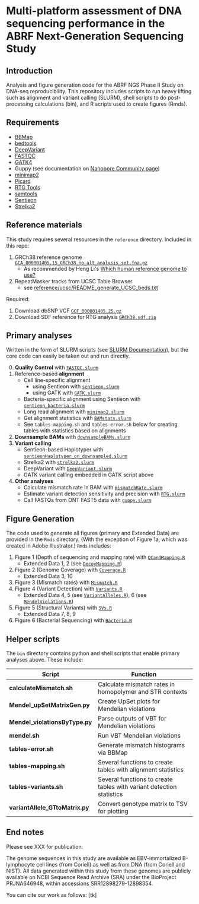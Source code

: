 # Multi-platform assessment of DNA sequencing performance in the ABRF Next-Generation Sequencing Study


## Introduction 
Analysis and figure generation code for the ABRF NGS Phase II Study on DNA-seq reproducibility. This repository includes scripts to run heavy lifting such as alignment and variant calling (SLURM), shell scripts to do post-processing calculations (bin), and R scripts used to create figures (Rmds).

## Requirements

* [BBMap](https://jgi.doe.gov/data-and-tools/bbtools/bb-tools-user-guide/bbmap-guide/)
* [bedtools](https://bedtools.readthedocs.io/en/latest/index.html)
* [DeepVariant](https://github.com/google/deepvariant/blob/r1.1/docs/deepvariant-quick-start.md)
* [FASTQC](https://www.bioinformatics.babraham.ac.uk/projects/fastqc/)
* [GATK4](https://gatk.broadinstitute.org/hc/en-us/articles/360036194592-Getting-started-with-GATK4)
* Guppy (see documentation on [Nanopore Community page](https://nanoporetech.com/))
* [minimap2](https://github.com/lh3/minimap2)
* [Picard](https://broadinstitute.github.io/picard/)
* [RTG Tools](https://github.com/RealTimeGenomics/rtg-tools)
* [samtools](https://github.com/samtools/samtools)
* [Sentieon](https://www.sentieon.com/)
* [Strelka2](https://github.com/Illumina/strelka)

## Reference materials
This study requires several resources in the `reference` directory. Included in this repo:
1. GRCh38 reference genome [`GCA_000001405.15_GRCh38_no_alt_analysis_set.fna.gz`](ftp://ftp.ncbi.nlm.nih.gov/genomes/all/GCA/000/001/405/GCA_000001405.15_GRCh38/seqs_for_alignment_pipelines.ucsc_ids/GCA_000001405.15_GRCh38_no_alt_analysis_set.fna.gz)
	* As recommended by Heng Li's [Which human reference genome to use?](https://lh3.github.io/2017/11/13/which-human-reference-genome-to-use)
2. RepeatMasker tracks from UCSC Table Browser
	* see [reference/ucsc/README_generate_UCSC_beds.txt](reference/ucsc/README_generate_UCSC_beds.txt)

Required:
1. Download dbSNP VCF [`GCF_000001405.25.gz`](https://ftp.ncbi.nlm.nih.gov/snp/latest_release/VCF/)
2. Download SDF reference for RTG analysis [`GRCh38.sdf.zip`](https://s3.amazonaws.com/rtg-datasets/references/GRCh38.sdf.zip)

## Primary analyses
Written in the form of SLURM scripts (see [SLURM Documentation](https://slurm.schedmd.com/documentation.html)), but the core code can easily be taken out and run directly.

0. **Quality Control** with [`FASTQC.slurm`](SLURM/FASTQC.slurm)
1. Reference-based **alignment**
	* Cell line-specific alignment 
		* using Sentieon with [`sentieon.slurm`](SLURM/sentieon.slurm)
		* using GATK with [`GATK.slurm`](SLURM/GATK.slurm)
	* Bacteria-specific  alignment using Sentieon with [`sentieon_bacteria.slurm`](SLURM/sentieon_bacteria.slurm)
	* Long read alignment with [`minimap2.slurm`](SLURM/minimap2.slurm)
	* Get alignment statistics with [`BAMstats.slurm`](SLURM/BAMstats.slurm)
	* See `tables-mapping.sh` and `tables-error.sh` below for creating tables with statistics based on alignments
2. **Downsample BAMs** with [`downsampleBAMs.slurm`](SLURM/downsampleBAMs.slurm)
3. **Variant calling**
	* Sentieon-based Haplotyper with [`sentieonHaplotyper_on_downsampled.slurm`](SLURM/sentieonHaplotyper_on_downsampled.slurm)
	* Strelka2 with [`strelka2.slurm`](SLURM/strelka2.slurm)
	* DeepVariant with [`DeepVariant.slurm`](SLURM/DeepVariant.slurm)
	* GATK variant calling embedded in GATK script above
4. **Other analyses**
	* Calculate mismatch rate in BAM with [`mismatchRate.slurm`](SLURM/mismatchRate.slurm)
	* Estimate variant detection sensitivity and precision with [`RTG.slurm`](SLURM/RTG.slurm)
	* Call FASTQs from ONT FAST5 data with [`guppy.slurm`](SLURM/guppy.slurm)
	
## Figure Generation
The code used to generate all figures (primary and Extended Data) are provided in the `Rmds` directory. (With the exception of Figure 1a, which was created in Adobe Illustrator.) `Rmds` includes:

1. Figure 1 (Depth of sequencing and mapping rate) with [`QCandMapping.R`](Rmds/QCandMapping.R)
	* Extended Data 1, 2 (see [`DecoyMapping.R`](Rmds/DecoyMapping.R))
2. Figure 2 (Genome Coverage) with [`Coverage.R`](Rmds/Coverage.R)
	* Extended Data 3, 10
3. Figure 3 (Mismatch rates) with [`Mismatch.R`](Rmds/Mismatch.R)
4. Figure 4 (Variant Detection) with [`Variants.R`](Rmds/Variants.R)
	* Extended Data 4, 5 (see [`VariantAlleles.R`](Rmds/VariantAlleles.R)), 6 (see [`MendelViolations.R`](Rmds/MendelViolations.R))
5. Figure 5 (Structural Variants) with [`SVs.R`](Rmds/SVs.R)
	* Extended Data 7, 8, 9
6. Figure 6 (Bacterial Sequencing) with [`Bacteria.R`](Rmds/Bacteria.R)

## Helper scripts
The `bin` directory contains python and shell scripts that enable primary analyses above. These include:

| Script | Function |
| ------ | -------- |
| **calculateMismatch.sh** | Calculate mismatch rates in homopolymer and STR contexts |
| **Mendel_upSetMatrixGen.py** | Create UpSet plots for Mendelian violations |
| **Mendel_violationsByType.py** | Parse outputs of VBT for Mendelian violations |
| **mendel.sh** | Run VBT Mendelian violations |
| **tables-error.sh** | Generate mismatch histograms via BBMap |
| **tables-mapping.sh** | Several functions to create tables with alignment statistics |
| **tables-variants.sh** | Several functions to create tables with variant detection statistics |
| **variantAllele_GTtoMatrix.py** | Convert genotype matrix to TSV for plotting |

## End notes

Please see XXX for publication.

The genome sequences in this study are available as EBV-immortalized B-lymphocyte cell lines (from Coriell) as well as from DNA (from Coriell and NIST). All data generated within this study from these genomes are publicly available on NCBI Sequence Read Archive (SRA) under the BioProject PRJNA646948, within accessions SRR12898279-12898354. 

You can cite our work as follows: [tk]
